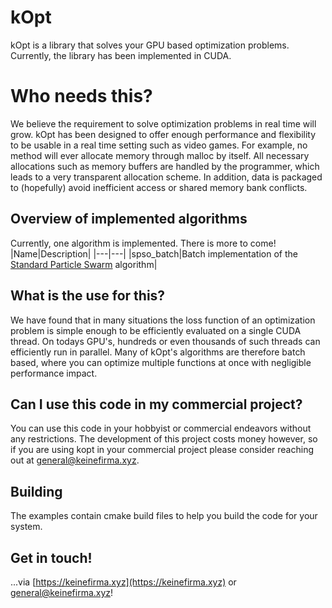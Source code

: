 # kOpt #
kOpt is a library that solves your GPU based optimization problems. Currently, the library has been implemented in CUDA. 

# Who needs this?
We believe the requirement to solve optimization problems in real time will grow. kOpt has been designed to offer enough performance and flexibility to be usable in a real time setting such as video games. For example, no method will ever allocate memory through malloc by itself. All necessary allocations such as memory buffers are handled by the programmer, which leads to a very transparent allocation scheme. In addition, data is packaged to (hopefully) avoid inefficient access or shared memory bank conflicts. 

 
## Overview of implemented algorithms
Currently, one algorithm is implemented. There is more to come!
|Name|Description|
|---|---|
|spso_batch|Batch implementation of the [Standard Particle Swarm](https://towardsdatascience.com/particle-swarm-optimization-visually-explained-46289eeb2e14) algorithm|


## What is the use for this?
We have found that in many situations the loss function of an optimization problem is simple enough to be efficiently evaluated on a single CUDA thread. On todays GPU's, hundreds or even thousands of such threads can efficiently run in parallel. Many of kOpt's algorithms are therefore batch based, where you can optimize multiple functions at once with negligible performance impact.

## Can I use this code in my commercial project?
You can use this code in your hobbyist or commercial endeavors without any restrictions. The development of this project costs money however, so if you are using kopt in your commercial project please consider reaching out at general@keinefirma.xyz.

## Building
The examples contain cmake build files to help you build the code for your system.

## Get in touch!
...via [https://keinefirma.xyz](https://keinefirma.xyz) or general@keinefirma.xyz!